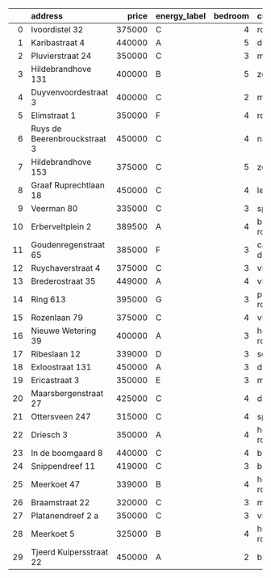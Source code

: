 |    | address                      |   price | energy_label   |   bedroom | city                   |   house_age |   house_id |
|---:|:-----------------------------|--------:|:---------------|----------:|:-----------------------|------------:|-----------:|
|  0 | Ivoordistel 32               |  375000 | C              |         4 | rotterdam              |          51 |   43482527 |
|  1 | Karibastraat 4               |  440000 | A              |         5 | delft                  |          34 |   43495676 |
|  2 | Pluvierstraat 24             |  350000 | C              |         3 | monster                |          72 |   43484475 |
|  3 | Hildebrandhove 131           |  400000 | B              |         5 | zoetermeer             |          45 |   43495847 |
|  4 | Duyvenvoordestraat 3         |  400000 | C              |         2 | monster                |          54 |   43483855 |
|  5 | Elimstraat 1                 |  350000 | F              |         4 | rotterdam              |          66 |   43497013 |
|  6 | Ruys de Beerenbrouckstraat 3 |  450000 | C              |         4 | naaldwijk              |          38 |   43481263 |
|  7 | Hildebrandhove 153           |  375000 | C              |         5 | zoetermeer             |          46 |   43498791 |
|  8 | Graaf Ruprechtlaan 18        |  450000 | C              |         4 | leidschendam           |          59 |   43490706 |
|  9 | Veerman 80                   |  335000 | C              |         3 | spijkenisse            |          44 |   43495738 |
| 10 | Erberveltplein 2             |  389500 | A              |         4 | berkel-en-rodenrijs    |          63 |   43496673 |
| 11 | Goudenregenstraat 65         |  385000 | F              |         3 | capelle-aan-den-ijssel |          90 |   43482386 |
| 12 | Ruychaverstraat 4            |  375000 | C              |         3 | vlaardingen            |          68 |   43495900 |
| 13 | Brederostraat 35             |  449000 | A              |         4 | vlaardingen            |          16 |   43495791 |
| 14 | Ring 613                     |  395000 | G              |         3 | pernis-rotterdam       |          97 |   43496243 |
| 15 | Rozenlaan 79                 |  375000 | C              |         4 | vlaardingen            |          96 |   43490316 |
| 16 | Nieuwe Wetering 39           |  400000 | A              |         3 | hoogvliet-rotterdam    |          24 |   43484571 |
| 17 | Ribeslaan 12                 |  339000 | D              |         3 | schiedam               |          69 |   43497423 |
| 18 | Exloostraat 131              |  450000 | A              |         3 | den-haag               |          29 |   43483548 |
| 19 | Ericastraat 3                |  350000 | E              |         3 | monster                |          62 |   43482083 |
| 20 | Maarsbergenstraat 27         |  425000 | C              |         4 | den-haag               |          75 |   43497367 |
| 21 | Ottersveen 247               |  315000 | C              |         4 | spijkenisse            |          51 |   43481345 |
| 22 | Driesch 3                    |  350000 | A              |         4 | hoogvliet-rotterdam    |          33 |   43490127 |
| 23 | In de boomgaard 8            |  440000 | C              |         4 | bergschenhoek          |          56 |   43497516 |
| 24 | Snippendreef 11              |  419000 | C              |         3 | bleiswijk              |          54 |   43495926 |
| 25 | Meerkoet 47                  |  339000 | B              |         4 | hoogvliet-rotterdam    |          44 |   43491316 |
| 26 | Braamstraat 22               |  320000 | C              |         3 | monster                |          86 |   43492574 |
| 27 | Platanendreef 2 a            |  350000 | C              |         3 | vlaardingen            |          40 |   43496667 |
| 28 | Meerkoet 5                   |  325000 | B              |         4 | hoogvliet-rotterdam    |          43 |   43495304 |
| 29 | Tjeerd Kuipersstraat 22      |  450000 | A              |         2 | bergschenhoek          |           4 |   43496701 |